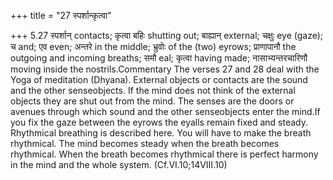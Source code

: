 +++
title = "27 स्पर्शान्कृत्वा"

+++
5.27 स्पर्शान् contacts; कृत्वा बहिः shutting out; बाह्यान् external;
चक्षुः eye (gaze); च and; एव even; अन्तरे in the middle; भ्रुवोः of the
(two) eyrows; प्राणापानौ the outgoing and incoming breaths; समौ eal;
कृत्वा having made; नासाभ्यन्तरचारिणौ moving inside the
nostrils.Commentary The verses 27 and 28 deal with the Yoga of
meditation (Dhyana). External objects or contacts are the sound and the
other senseobjects. If the mind does not think of the external objects
they are shut out from the mind. The senses are the doors or avenues
through which sound and the other senseobjects enter the mind.If you fix
the gaze between the eyrows the eyalls remain fixed and steady.
Rhythmical breathing is described here. You will have to make the breath
rhythmical. The mind becomes steady when the breath becomes rhythmical.
When the breath becomes rhythmical there is perfect harmony in the mind
and the whole system. (Cf.VI.10;14VIII.10)
